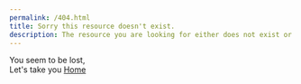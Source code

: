 ```yaml
---
permalink: /404.html
title: Sorry this resource doesn't exist.
description: The resource you are looking for either does not exist or it has renamed or moved somewhere else.
---
```


You seem to be lost, <br>
Let's take you <a href="https://sujaldev.github.io/school">Home</a>